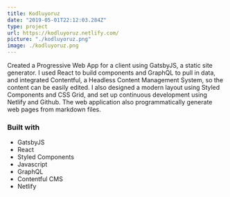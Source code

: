 ```yaml
---
title: Kodluyoruz
date: "2019-05-01T22:12:03.284Z"
type: project
url: https://kodluyoruz.netlify.com/
picture: "./kodluyoruz.png"
image: ./kodluyoruz.png
---
```


Created a Progressive Web App for a client using GatsbyJS, a static site generator. I used React to build components and GraphQL to pull in data, and integrated Contentful, a Headless Content Management System, so the content can be easily edited. I also designed a modern layout using Styled Components and CSS Grid, and set up continuous development using Netlify and Github. The web application also programmatically generate web pages from markdown files.

### Built with

- GatsbyJS
- React
- Styled Components
- Javascript
- GraphQL
- Contentful CMS
- Netlify
